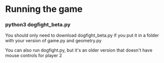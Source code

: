 # Running the game
### python3 dogfight_beta.py
You should only need to download dogfight_beta.py if you put it in a folder with your version of game.py and geometry.py

You can also run dogfight.py, but it's an older version that doesn't have mouse controls for player 2
